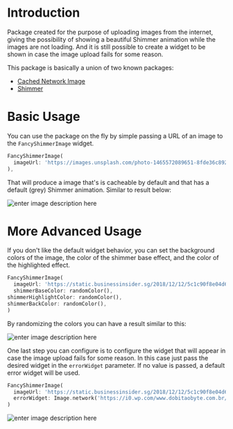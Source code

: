 #  Introduction

Package created for the purpose of uploading images from the internet, giving the possibility of showing a beautiful Shimmer animation while the images are not loading. And it is still possible to create a widget to be shown in case the image upload fails for some reason.

This package is basically a union of two known packages:
- [Cached Network Image](https://pub.dev/packages/cached_network_image)
- [Shimmer](https://pub.dev/packages/shimmer)

# Basic Usage

You can use the package on the fly by simple passing a URL of an image to the `FancyShimmerImage` widget.

```dart
FancyShimmerImage(  
  imageUrl: 'https://images.unsplash.com/photo-1465572089651-8fde36c892dd?ixlib=rb-1.2.1&ixid=eyJhcHBfaWQiOjEyMDd9&w=1000&q=80',  
),
```

That will produce a image that's is cacheable by default and that has a default (grey) Shimmer animation.  Similar to result below:


![enter image description here](https://s5.gifyu.com/images/default.gif)


# More Advanced Usage
If you don't like the default widget behavior, you can set the background colors of the image, the color of the shimmer base effect, and the color of the highlighted effect.

```dart
FancyShimmerImage(  
  imageUrl: 'https://static.businessinsider.sg/2018/12/12/5c1c90f8e04d6243c7019cf6.png',  
  shimmerBaseColor: randomColor(),  
shimmerHighlightColor: randomColor(),  
shimmerBackColor: randomColor(),  
)
```

By randomizing the colors you can have a result similar to this:

![enter image description here](https://s5.gifyu.com/images/randomad6f88534e0cedf4.gif)

One last step you can configure is to configure the widget that will appear in case the image upload fails for some reason. In this case just pass the desired widget in the `errorWidget` parameter. If no value is passed, a default error widget will be used.

```dart
FancyShimmerImage(  
  imageUrl: 'https://static.businessinsider.sg/2018/12/12/5c1c90f8e04d6243c7019cf6.png',  
  errorWidget: Image.network('https://i0.wp.com/www.dobitaobyte.com.br/wp-content/uploads/2016/02/no_image.png?ssl=1'),
)
```

![enter image description here](https://s5.gifyu.com/images/error.png)